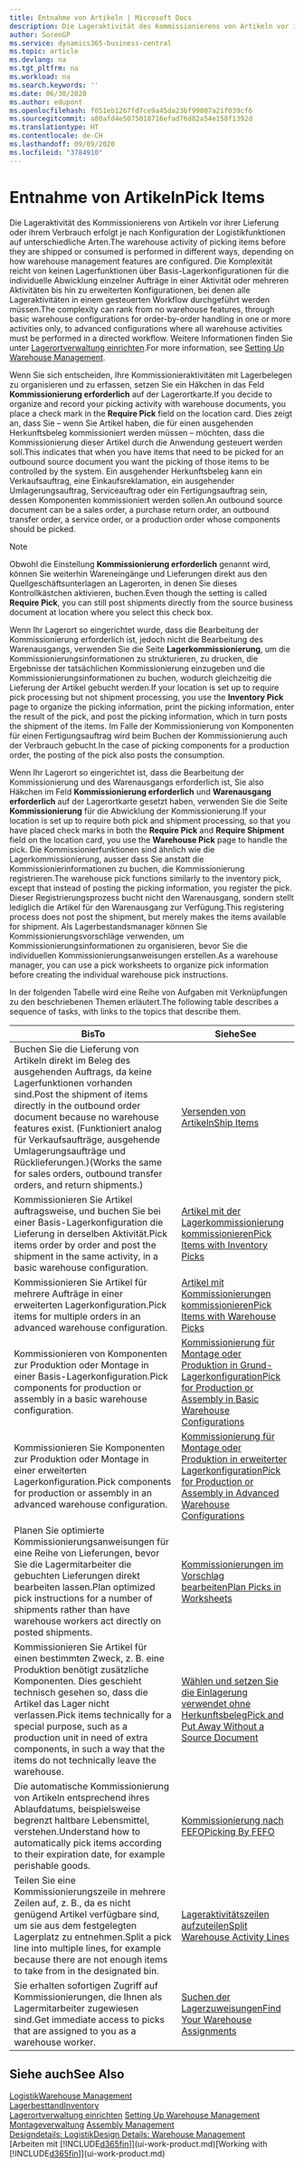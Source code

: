 ```yaml
---
title: Entnahme von Artikeln | Microsoft Docs
description: Die Lageraktivität des Kommissionierens von Artikeln vor ihrer Lieferung oder ihrem Verbrauch erfolgt je nach Konfiguration der Logistikfunktionen auf unterschiedliche Arten. Die Komplexität der Einrichtung reicht von keinen Lagerfunktionen über grundlegende Lagerfunktionen für die individuelle Abwicklung einzelner Aufträge in einer Aktivität oder mehreren Aktivitäten bis hin zu erweiterten Konfigurationen, bei denen alle Lageraktivitäten in einem gesteuerten Workflow durchgeführt werden müssen.
author: SorenGP
ms.service: dynamics365-business-central
ms.topic: article
ms.devlang: na
ms.tgt_pltfrm: na
ms.workload: na
ms.search.keywords: ''
ms.date: 06/30/2020
ms.author: edupont
ms.openlocfilehash: f051eb1267fd7ce9a45da23bf99007a21f039cf6
ms.sourcegitcommit: a80afd4e5075018716efad76d82a54e158f1392d
ms.translationtype: HT
ms.contentlocale: de-CH
ms.lasthandoff: 09/09/2020
ms.locfileid: "3784910"
---
```

# <a name="pick-items"></a><span data-ttu-id="6f367-104">Entnahme von Artikeln</span><span class="sxs-lookup"><span data-stu-id="6f367-104">Pick Items</span></span>

<span data-ttu-id="6f367-105">Die Lageraktivität des Kommissionierens von Artikeln vor ihrer Lieferung oder ihrem Verbrauch erfolgt je nach Konfiguration der Logistikfunktionen auf unterschiedliche Arten.</span><span class="sxs-lookup"><span data-stu-id="6f367-105">The warehouse activity of picking items before they are shipped or consumed is performed in different ways, depending on how warehouse management features are configured.</span></span> <span data-ttu-id="6f367-106">Die Komplexität reicht von keinen Lagerfunktionen über Basis-Lagerkonfigurationen für die individuelle Abwicklung einzelner Aufträge in einer Aktivität oder mehreren Aktivitäten bis hin zu erweiterten Konfigurationen, bei denen alle Lageraktivitäten in einem gesteuerten Workflow durchgeführt werden müssen.</span><span class="sxs-lookup"><span data-stu-id="6f367-106">The complexity can rank from no warehouse features, through basic warehouse configurations for order-by-order handling in one or more activities only, to advanced configurations where all warehouse activities must be performed in a directed workflow.</span></span> <span data-ttu-id="6f367-107">Weitere Informationen finden Sie unter [Lagerortverwaltung einrichten](warehouse-setup-warehouse.md).</span><span class="sxs-lookup"><span data-stu-id="6f367-107">For more information, see [Setting Up Warehouse Management](warehouse-setup-warehouse.md).</span></span>

<span data-ttu-id="6f367-108">Wenn Sie sich entscheiden, Ihre Kommissionieraktivitäten mit Lagerbelegen zu organisieren und zu erfassen, setzen Sie ein Häkchen in das Feld **Kommissionierung erforderlich** auf der Lagerortkarte.</span><span class="sxs-lookup"><span data-stu-id="6f367-108">If you decide to organize and record your picking activity with warehouse documents, you place a check mark in the **Require Pick** field on the location card.</span></span> <span data-ttu-id="6f367-109">Dies zeigt an, dass Sie – wenn Sie Artikel haben, die für einen ausgehenden Herkunftsbeleg kommissioniert werden müssen – möchten, dass die Kommissionierung dieser Artikel durch die Anwendung gesteuert werden soll.</span><span class="sxs-lookup"><span data-stu-id="6f367-109">This indicates that when you have items that need to be picked for an outbound source document you want the picking of those items to be controlled by the system.</span></span> <span data-ttu-id="6f367-110">Ein ausgehender Herkunftsbeleg kann ein Verkaufsauftrag, eine Einkaufsreklamation, ein ausgehender Umlagerungsauftrag, Serviceauftrag oder ein Fertigungsauftrag sein, dessen Komponenten kommissioniert werden sollen.</span><span class="sxs-lookup"><span data-stu-id="6f367-110">An outbound source document can be a sales order, a purchase return order, an outbound transfer order, a service order, or a production order whose components should be picked.</span></span>

> [!NOTE]
> <span data-ttu-id="6f367-111">Obwohl die Einstellung **Kommissionierung erforderlich** genannt wird, können Sie weiterhin Wareneingänge und Lieferungen direkt aus den Quellgeschäftsunterlagen an Lagerorten, in denen Sie dieses Kontrollkästchen aktivieren, buchen.</span><span class="sxs-lookup"><span data-stu-id="6f367-111">Even though the setting is called **Require Pick**, you can still post shipments directly from the source business document at location where you select this check box.</span></span>

<span data-ttu-id="6f367-112">Wenn Ihr Lagerort so eingerichtet wurde, dass die Bearbeitung der Kommissionierung erforderlich ist, jedoch nicht die Bearbeitung des Warenausgangs, verwenden Sie die Seite **Lagerkommissionierung**, um die Kommissionierungsinformationen zu strukturieren, zu drucken, die Ergebnisse der tatsächlichen Kommissionierung einzugeben und die Kommissionierungsinformationen zu buchen, wodurch gleichzeitig die Lieferung der Artikel gebucht werden.</span><span class="sxs-lookup"><span data-stu-id="6f367-112">If your location is set up to require pick processing but not shipment processing, you use the **Inventory Pick** page to organize the picking information, print the picking information, enter the result of the pick, and post the picking information, which in turn posts the shipment of the items.</span></span> <span data-ttu-id="6f367-113">Im Falle der Kommissionierung von Komponenten für einen Fertigungsauftrag wird beim Buchen der Kommissionierung auch der Verbrauch gebucht.</span><span class="sxs-lookup"><span data-stu-id="6f367-113">In the case of picking components for a production order, the posting of the pick also posts the consumption.</span></span>

<span data-ttu-id="6f367-114">Wenn Ihr Lagerort so eingerichtet ist, dass die Bearbeitung der Kommissionierung und des Warenausgangs erforderlich ist, Sie also Häkchen im Feld **Kommissionierung erforderlich** und **Warenausgang erforderlich** auf der Lagerortkarte gesetzt haben, verwenden Sie die Seite **Kommissionierung** für die Abwicklung der Kommissionierung.</span><span class="sxs-lookup"><span data-stu-id="6f367-114">If your location is set up to require both pick and shipment processing, so that you have placed check marks in both the **Require Pick** and **Require Shipment** field on the location card, you use the **Warehouse Pick** page to handle the pick.</span></span> <span data-ttu-id="6f367-115">Die Kommissionierfunktionen sind ähnlich wie die Lagerkommissionierung, ausser dass Sie anstatt die Kommissionierinformationen zu buchen, die Kommissionierung registrieren.</span><span class="sxs-lookup"><span data-stu-id="6f367-115">The warehouse pick functions similarly to the inventory pick, except that instead of posting the picking information, you register the pick.</span></span> <span data-ttu-id="6f367-116">Dieser Registrierungsprozess bucht nicht den Warenausgang, sondern stellt lediglich die Artikel für den Warenausgang zur Verfügung.</span><span class="sxs-lookup"><span data-stu-id="6f367-116">This registering process does not post the shipment, but merely makes the items available for shipment.</span></span> <span data-ttu-id="6f367-117">Als Lagerbestandsmanager können Sie Kommissionierungsvorschläge verwenden, um Kommissionierungsinformationen zu organisieren, bevor Sie die individuellen Kommissionierungsanweisungen erstellen.</span><span class="sxs-lookup"><span data-stu-id="6f367-117">As a warehouse manager, you can use a pick worksheets to organize pick information before creating the individual warehouse pick instructions.</span></span>

<span data-ttu-id="6f367-118">In der folgenden Tabelle wird eine Reihe von Aufgaben mit Verknüpfungen zu den beschriebenen Themen erläutert.</span><span class="sxs-lookup"><span data-stu-id="6f367-118">The following table describes a sequence of tasks, with links to the topics that describe them.</span></span>   

|<span data-ttu-id="6f367-119">**Bis**</span><span class="sxs-lookup"><span data-stu-id="6f367-119">**To**</span></span>|<span data-ttu-id="6f367-120">**Siehe**</span><span class="sxs-lookup"><span data-stu-id="6f367-120">**See**</span></span>|
|------------|-------------|  
|<span data-ttu-id="6f367-121">Buchen Sie die Lieferung von Artikeln direkt im Beleg des ausgehenden Auftrags, da keine Lagerfunktionen vorhanden sind.</span><span class="sxs-lookup"><span data-stu-id="6f367-121">Post the shipment of items directly in the outbound order document because no warehouse features exist.</span></span> <span data-ttu-id="6f367-122">(Funktioniert analog für Verkaufsaufträge, ausgehende Umlagerungsaufträge und Rücklieferungen.)</span><span class="sxs-lookup"><span data-stu-id="6f367-122">(Works the same for sales orders, outbound transfer orders, and return shipments.)</span></span>|[<span data-ttu-id="6f367-123">Versenden von Artikeln</span><span class="sxs-lookup"><span data-stu-id="6f367-123">Ship Items</span></span>](warehouse-how-ship-items.md)|  
|<span data-ttu-id="6f367-124">Kommissionieren Sie Artikel auftragsweise, und buchen Sie bei einer Basis-Lagerkonfiguration die Lieferung in derselben Aktivität.</span><span class="sxs-lookup"><span data-stu-id="6f367-124">Pick items order by order and post the shipment in the same activity, in a basic warehouse configuration.</span></span>|[<span data-ttu-id="6f367-125">Artikel mit der Lagerkommissionierung kommissionieren</span><span class="sxs-lookup"><span data-stu-id="6f367-125">Pick Items with Inventory Picks</span></span>](warehouse-how-to-pick-items-with-inventory-picks.md)|
|<span data-ttu-id="6f367-126">Kommissionieren Sie Artikel für mehrere Aufträge in einer erweiterten Lagerkonfiguration.</span><span class="sxs-lookup"><span data-stu-id="6f367-126">Pick items for multiple orders in an advanced warehouse configuration.</span></span>|[<span data-ttu-id="6f367-127">Artikel mit Kommissionierungen kommissionieren</span><span class="sxs-lookup"><span data-stu-id="6f367-127">Pick Items with Warehouse Picks</span></span>](warehouse-how-to-pick-items-for-warehouse-shipment.md)|  
|<span data-ttu-id="6f367-128">Kommissionieren von Komponenten zur Produktion oder Montage in einer Basis-Lagerkonfiguration.</span><span class="sxs-lookup"><span data-stu-id="6f367-128">Pick components for production or assembly in a basic warehouse configuration.</span></span>|[<span data-ttu-id="6f367-129">Kommissionierung für Montage oder Produktion in Grund-Lagerkonfiguration</span><span class="sxs-lookup"><span data-stu-id="6f367-129">Pick for Production or Assembly in Basic Warehouse Configurations</span></span>](warehouse-how-to-pick-for-production.md)|
|<span data-ttu-id="6f367-130">Kommissionieren Sie Komponenten zur Produktion oder Montage in einer erweiterten Lagerkonfiguration.</span><span class="sxs-lookup"><span data-stu-id="6f367-130">Pick components for production or assembly in an advanced warehouse configuration.</span></span>|[<span data-ttu-id="6f367-131">Kommissionierung für Montage oder Produktion in erweiterter Lagerkonfiguration</span><span class="sxs-lookup"><span data-stu-id="6f367-131">Pick for Production or Assembly in Advanced Warehouse Configurations</span></span>](warehouse-how-to-pick-for-internal-operations-in-advanced-warehousing.md)|  
|<span data-ttu-id="6f367-132">Planen Sie optimierte Kommissionierungsanweisungen für eine Reihe von Lieferungen, bevor Sie die Lagermitarbeiter die gebuchten Lieferungen direkt bearbeiten lassen.</span><span class="sxs-lookup"><span data-stu-id="6f367-132">Plan optimized pick instructions for a number of shipments rather than have warehouse workers act directly on posted shipments.</span></span>|[<span data-ttu-id="6f367-133">Kommissionierungen im Vorschlag bearbeiten</span><span class="sxs-lookup"><span data-stu-id="6f367-133">Plan Picks in Worksheets</span></span>](warehouse-how-to-plan-picks-in-worksheets.md)|  
|<span data-ttu-id="6f367-134">Kommissionieren Sie Artikel für einen bestimmten Zweck, z. B. eine Produktion benötigt zusätzliche Komponenten. Dies geschieht technisch gesehen so, dass die Artikel das Lager nicht verlassen.</span><span class="sxs-lookup"><span data-stu-id="6f367-134">Pick items technically for a special purpose, such as a production unit in need of extra components, in such a way that the items do not technically leave the warehouse.</span></span>|[<span data-ttu-id="6f367-135">Wählen und setzen Sie die Einlagerung verwendet ohne Herkunftsbeleg</span><span class="sxs-lookup"><span data-stu-id="6f367-135">Pick and Put Away Without a Source Document</span></span>](warehouse-how-to-create-put-aways-from-internal-put-aways.md)|
|<span data-ttu-id="6f367-136">Die automatische Kommissionierung von Artikeln entsprechend ihres Ablaufdatums, beispielsweise begrenzt haltbare Lebensmittel, verstehen.</span><span class="sxs-lookup"><span data-stu-id="6f367-136">Understand how to automatically pick items according to their expiration date, for example perishable goods.</span></span>|[<span data-ttu-id="6f367-137">Kommissionierung nach FEFO</span><span class="sxs-lookup"><span data-stu-id="6f367-137">Picking By FEFO</span></span>](warehouse-picking-by-fefo.md)|
|<span data-ttu-id="6f367-138">Teilen Sie eine Kommissionierungszeile in mehrere Zeilen auf, z. B., da es nicht genügend Artikel verfügbare sind, um sie aus dem festgelegten Lagerplatz zu entnehmen.</span><span class="sxs-lookup"><span data-stu-id="6f367-138">Split a pick line into multiple lines, for example because there are not enough items to take from in the designated bin.</span></span>|[<span data-ttu-id="6f367-139">Lageraktivitätszeilen aufzuteilen</span><span class="sxs-lookup"><span data-stu-id="6f367-139">Split Warehouse Activity Lines</span></span>](warehouse-how-to-split-warehouse-activity-lines.md)|
|<span data-ttu-id="6f367-140">Sie erhalten sofortigen Zugriff auf Kommissionierungen, die Ihnen als Lagermitarbeiter zugewiesen sind.</span><span class="sxs-lookup"><span data-stu-id="6f367-140">Get immediate access to picks that are assigned to you as a warehouse worker.</span></span>|[<span data-ttu-id="6f367-141">Suchen der Lagerzuweisungen</span><span class="sxs-lookup"><span data-stu-id="6f367-141">Find Your Warehouse Assignments</span></span>](warehouse-how-to-find-your-warehouse-assignments.md)|  

## <a name="see-also"></a><span data-ttu-id="6f367-142">Siehe auch</span><span class="sxs-lookup"><span data-stu-id="6f367-142">See Also</span></span>  
[<span data-ttu-id="6f367-143">Logistik</span><span class="sxs-lookup"><span data-stu-id="6f367-143">Warehouse Management</span></span>](warehouse-manage-warehouse.md)  
[<span data-ttu-id="6f367-144">Lagerbesttand</span><span class="sxs-lookup"><span data-stu-id="6f367-144">Inventory</span></span>](inventory-manage-inventory.md)  
<span data-ttu-id="6f367-145">[Lagerortverwaltung einrichten](warehouse-setup-warehouse.md)   </span><span class="sxs-lookup"><span data-stu-id="6f367-145">[Setting Up Warehouse Management](warehouse-setup-warehouse.md)   </span></span>  
<span data-ttu-id="6f367-146">[Montageverwaltung](assembly-assemble-items.md)  </span><span class="sxs-lookup"><span data-stu-id="6f367-146">[Assembly Management](assembly-assemble-items.md)  </span></span>  
[<span data-ttu-id="6f367-147">Designdetails: Logistik</span><span class="sxs-lookup"><span data-stu-id="6f367-147">Design Details: Warehouse Management</span></span>](design-details-warehouse-management.md)  
<span data-ttu-id="6f367-148">[Arbeiten mit [!INCLUDE[d365fin](includes/d365fin_md.md)]](ui-work-product.md)</span><span class="sxs-lookup"><span data-stu-id="6f367-148">[Working with [!INCLUDE[d365fin](includes/d365fin_md.md)]](ui-work-product.md)</span></span>
